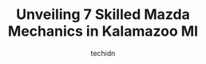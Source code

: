 ---
layout: ampstory
image: https://images.unsplash.com/photo-1632956557796-6868d5ecc6d2?ixlib=rb-4.0.3&ixid=MnwxMjA3fDB8MHxwaG90by1wYWdlfHx8fGVufDB8fHx8&auto=format&fit=crop&w=640&h=853&q=80
author: techidn
featured: false
description: Entrust your vehicle to the 7 best Mazda Mechanic in Kalamazoo MI, USA and experience the difference they can make. With their extensive knowledge, state-of-the-art facilities, and commitmen
title: Unveiling 7 Skilled Mazda Mechanics in Kalamazoo MI
cover:
   title: Unveiling 7 Skilled Mazda Mechanics in Kalamazoo MI
   subtitle: Rickpate
   background: https://images.unsplash.com/photo-1632956557796-6868d5ecc6d2?ixlib=rb-4.0.3&ixid=MnwxMjA3fDB8MHxwaG90by1wYWdlfHx8fGVufDB8fHx8&auto=format&fit=crop&w=640&h=853&q=80

pages: 
 - layout: thirds
   top: <h1>#1 Orrin B. Hayes Mercedes-Benz Mazda</h1>
   bottom: "<p>I recently purchased a new Mazda and it had a flaw in the windshield that was noticed when I got it home. I took it to the service center and along with Frank and Joe it </p>"
   background: https://www.knot35.com/toplist/wp-content/uploads/2023/06/best-mazda-mechanic-1-in-kalamazoo-mi-1685839721.jpeg
   backgroundblur: true
 - layout: thirds
   top: <h1>#2 Master Mechanics</h1>
   bottom: "<p>3219 E Kilgore Rd, Kalamazoo, MI 49001, United States</p>"
   background: https://www.knot35.com/toplist/wp-content/uploads/2023/06/best-mazda-mechanic-2-in-kalamazoo-mi-1685839721.jpeg
   cta:
      link: https://www.knot35.com/toplist/unveiling-7-skilled-mazda-mechanics-in-kalamazoo-mi/
      text: Unveiling 7 Skilled Mazda Mechanics in Kalamazoo MI
 - layout: thirds
   top: <h1>#3 Woodwards Garage</h1>
   bottom: "<p>201 E Alcott St, Kalamazoo, MI 49001, United States</p>"
   background: https://www.knot35.com/toplist/wp-content/uploads/2023/06/best-mazda-mechanic-3-in-kalamazoo-mi-1685839722.jpeg
   cta:
      link: https://www.knot35.com/toplist/unveiling-7-skilled-mazda-mechanics-in-kalamazoo-mi/
      text: Unveiling 7 Skilled Mazda Mechanics in Kalamazoo MI
 - layout: thirds
   top: <h1>#4 Walters Auto Service</h1>
   bottom: "<p>5617 W Michigan Ave, Kalamazoo, MI 49009, United States</p>"
   background: https://images.unsplash.com/photo-1597773150796-e5c14ebecbf5?ixlib=rb-4.0.3&ixid=MnwxMjA3fDB8MHxwaG90by1wYWdlfHx8fGVufDB8fHx8&auto=format&fit=crop&w=640&h=853&q=80
   cta:
      link: https://www.knot35.com/toplist/unveiling-7-skilled-mazda-mechanics-in-kalamazoo-mi/
      text: Unveiling 7 Skilled Mazda Mechanics in Kalamazoo MI
 - layout: thirds
   top: <h1>#5 Westnedge Auto</h1>
   bottom: "<p>1116 S Westnedge Ave, Kalamazoo, MI 49008, United States</p>"
   background: https://images.unsplash.com/photo-1546497974-b213c9efb599?ixlib=rb-4.0.3&ixid=MnwxMjA3fDB8MHxwaG90by1wYWdlfHx8fGVufDB8fHx8&auto=format&fit=crop&w=640&h=853&q=80
   cta:
      link: https://www.knot35.com/toplist/unveiling-7-skilled-mazda-mechanics-in-kalamazoo-mi/
      text: Unveiling 7 Skilled Mazda Mechanics in Kalamazoo MI
 - layout: thirds
   top: <h1>#6 Parchment Service Center Inc</h1>
   bottom: "<p>211 S Riverview Dr, Kalamazoo, MI 49004, United States</p>"
   background: https://images.unsplash.com/photo-1632260260864-caf7fde5ec36?ixlib=rb-4.0.3&ixid=MnwxMjA3fDB8MHxwaG90by1wYWdlfHx8fGVufDB8fHx8&auto=format&fit=crop&w=640&h=853&q=80
   cta:
      link: https://www.knot35.com/toplist/unveiling-7-skilled-mazda-mechanics-in-kalamazoo-mi/
      text: Unveiling 7 Skilled Mazda Mechanics in Kalamazoo MI
 - layout: thirds
   top: <h1>#7 Shoemakers Garage</h1>
   bottom: "<p>633 E Crosstown Pkwy, Kalamazoo, MI 49001, United States</p>"
   background: https://images.unsplash.com/photo-1541356665065-22676f35dd40?ixlib=rb-4.0.3&ixid=MnwxMjA3fDB8MHxwaG90by1wYWdlfHx8fGVufDB8fHx8&auto=format&fit=crop&w=640&h=853&q=80
   cta:
      link: https://www.knot35.com/toplist/unveiling-7-skilled-mazda-mechanics-in-kalamazoo-mi/
      text: Unveiling 7 Skilled Mazda Mechanics in Kalamazoo MI
 - layout: thirds
   middle: Continue reading...
   background: https://images.unsplash.com/photo-1580610447943-1bfbef5efe07?ixlib=rb-4.0.3&ixid=MnwxMjA3fDB8MHxwaG90by1wYWdlfHx8fGVufDB8fHx8&auto=format&fit=crop&w=640&h=853&q=80
   cta:
      link: https://www.knot35.com/toplist/unveiling-7-skilled-mazda-mechanics-in-kalamazoo-mi/
      text: Unveiling 7 Skilled Mazda Mechanics in Kalamazoo MI
      
---